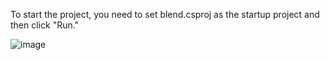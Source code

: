 To start the project, you need to set blend.csproj as the startup project and then click "Run."

![image](https://github.com/user-attachments/assets/f28a298b-efc2-46d6-b67f-8af6630bd61a)
